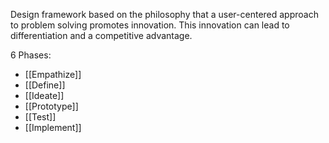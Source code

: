 Design framework based on the philosophy that a user-centered approach to problem solving promotes innovation. This innovation can lead to differentiation and a competitive advantage.

6 Phases:

- [[Empathize]]
- [[Define]]
- [[Ideate]]
- [[Prototype]]
- [[Test]]
- [[Implement]]

